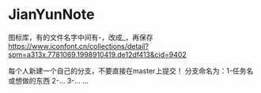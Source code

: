 # JianYunNote

图标库，有的文件名字中间有-，改成_，再保存
https://www.iconfont.cn/collections/detail?spm=a313x.7781069.1998910419.de12df413&cid=9402

每个人新建一个自己的分支，不要直接在master上提交！
分支命名为：1-任务名或想做的东西 2-... 3-... ...
